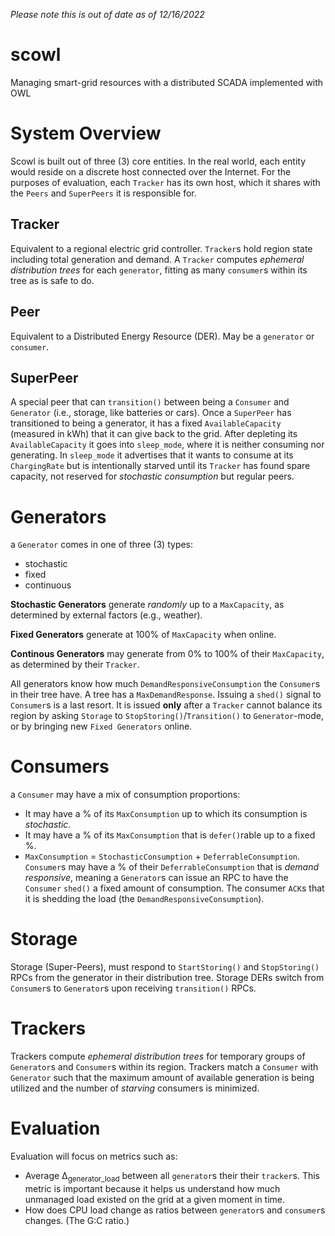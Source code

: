 _Please note this is out of date as of 12/16/2022_

# scowl
Managing smart-grid resources with a distributed SCADA implemented with OWL

# System Overview

Scowl is built out of three (3) core entities. In the real world, each entity would reside on a discrete host connected over the Internet. For the purposes of evaluation, each `Tracker` has its own host, which it shares with the `Peers` and `SuperPeers` it is responsible for.

## Tracker
Equivalent to a regional electric grid controller. `Tracker`s hold region state including total generation and demand. A `Tracker` computes *ephemeral distribution trees* for each `generator`, fitting as many `consumer`s within its tree as is safe to do.

## Peer
Equivalent to a Distributed Energy Resource (DER). May be a `generator` or `consumer`.

## SuperPeer
A special peer that can `transition()` between being a `Consumer` and `Generator` (i.e., storage, like batteries or cars). Once a `SuperPeer` has transitioned to being a generator, it has a fixed `AvailableCapacity` (measured in kWh) that it can give back to the grid. After depleting its `AvailableCapacity` it goes into `sleep_mode`, where it is neither consuming nor generating. In `sleep_mode` it advertises that it wants to consume at its `ChargingRate` but is intentionally starved until its `Tracker` has found spare capacity, not reserved for *stochastic consumption* but regular peers.

# Generators
a `Generator` comes in one of three (3) types:
- stochastic
- fixed
- continuous

**Stochastic Generators** generate *randomly* up to a `MaxCapacity`, as determined by external factors (e.g., weather).

**Fixed Generators** generate at 100% of `MaxCapacity` when online.

**Continous Generators** may generate from 0% to 100% of their `MaxCapacity`, as determined by their `Tracker`.

All generators know how much `DemandResponsiveConsumption` the `Consumer`s in their tree have. A tree has a `MaxDemandResponse`. Issuing a `shed()` signal to `Consumer`s is a last resort. It is issued **only** after a `Tracker` cannot balance its region by asking `Storage` to `StopStoring()`/`Transition()` to `Generator`-mode, or by bringing new `Fixed Generators` online.

# Consumers
a `Consumer` may have a mix of consumption proportions:
- It may have a % of its `MaxConsumption` up to which its consumption is *stochastic*.
- It may have a % of its `MaxConsumption` that is `defer()`rable up to a fixed %.
- `MaxConsumption` = `StochasticConsumption` + `DeferrableConsumption`. `Consumer`s may have a % of their `DeferrableConsumption` that is *demand responsive*, meaning a `Generator`s can issue an RPC to have the `Consumer` `shed()` a fixed amount of consumption. The consumer `ACK`s that it is shedding the load (the `DemandResponsiveConsumption`).

# Storage 
Storage (Super-Peers), must respond to `StartStoring()` and `StopStoring()` RPCs from the generator in their distribution tree. Storage DERs switch from `Consumer`s to `Generator`s upon receiving `transition()` RPCs.

# Trackers
Trackers compute *ephemeral distribution trees* for temporary groups of `Generator`s and `Consumer`s within its region. Trackers match a `Consumer` with `Generator` such that the maximum amount of available generation is being utilized and the number of *starving* consumers is minimized.

# Evaluation
Evaluation will focus on metrics such as:
- Average ∆<sub>generator_load</sub> between all `generator`s their their `tracker`s. This metric is important because it helps us understand how much unmanaged load existed on the grid at a given moment in time.
- How does CPU load change as ratios between `generator`s and `consumer`s changes. (The G:C ratio.)
